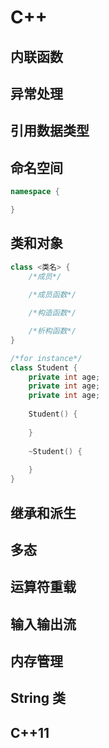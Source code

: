 # C++

## 内联函数

## 异常处理

## 引用数据类型

## 命名空间

```cpp
namespace {

}
```

## 类和对象

```cpp
class <类名> {
    /*成员*/
    
    /*成员函数*/

    /*构造函数*/

    /*析构函数*/
}

/*for instance*/
class Student {
    private int age;
    private int age;
    private int age;
    
    Student() {
    
    }
    
    ~Student() {
    
    }
}
```

## 继承和派生

## 多态

## 运算符重载

## 输入输出流

## 内存管理

## String 类

## C++11
